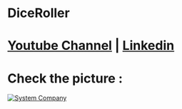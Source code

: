 # DiceRoller
# [Youtube Channel](https://www.youtube.com/channel/UCrT5u-1_J1ogG4l0TKhj21g) | [Linkedin](https://www.linkedin.com/in/noureddin-sameer-45760a236/)
# Check the picture :
[![System Company](https://user-images.githubusercontent.com/106562134/212502506-9e90d981-9255-4b92-b77f-8a13c055e6df.PNG)](https://www.linkedin.com/posts/noureddin-sameer-45760a236_backend-php-phpdeveloper-activity-6982055295661273088-6Gxt?utm_source=share&utm_medium=member_desktop)

